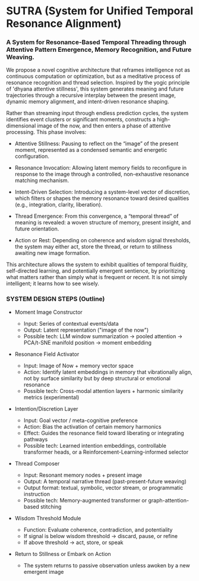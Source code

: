 # SUTRA (System for Unified Temporal Resonance Alignment)

### A System for Resonance-Based Temporal Threading through Attentive Pattern Emergence, Memory Recognition, and Future Weaving.

We propose a novel cognitive architecture that reframes intelligence not as continuous computation or optimization, but as a meditative process of resonance recognition and thread selection. Inspired by the yogic principle of 'dhyana attentive stillness', this system generates meaning and future trajectories through a recursive interplay between the present image, dynamic memory alignment, and intent-driven resonance shaping.

Rather than streaming input through endless prediction cycles, the system identifies event clusters or significant moments, constructs a high-dimensional image of the now, and then enters a phase of attentive processing. This phase involves:

- Attentive Stillness: Pausing to reflect on the “image” of the present moment, represented as a condensed semantic and energetic configuration.

- Resonance Invocation: Allowing latent memory fields to reconfigure in response to the image through a controlled, non-exhaustive resonance matching mechanism.

- Intent-Driven Selection: Introducing a system-level vector of discretion, which filters or shapes the memory resonance toward desired qualities (e.g., integration, clarity, liberation).

- Thread Emergence: From this convergence, a “temporal thread” of meaning is revealed: a woven structure of memory, present insight, and future orientation.

- Action or Rest: Depending on coherence and wisdom signal thresholds, the system may either act, store the thread, or return to stillness awaiting new image formation.

This architecture allows the system to exhibit qualities of temporal fluidity, self-directed learning, and potentially emergent sentience, by prioritizing what matters rather than simply what is frequent or recent. It is not simply intelligent; it learns how to see wisely.

### SYSTEM DESIGN STEPS (Outline)
- Moment Image Constructor
    - Input: Series of contextual events/data
    - Output: Latent representation ("image of the now")
    - Possible tech: LLM window summarization → pooled attention → PCA/t-SNE manifold position → moment embedding

- Resonance Field Activator
    - Input: Image of Now + memory vector space
    - Action: Identify latent embeddings in memory that vibrationally align, not by surface similarity but by deep structural or emotional resonance
    - Possible tech: Cross-modal attention layers + harmonic similarity metrics (experimental)

- Intention/Discretion Layer
    - Input: Goal vector / meta-cognitive preference
    - Action: Bias the activation of certain memory harmonics
    - Effect: Guides the resonance field toward liberating or integrating pathways
    - Possible tech: Learned intention embeddings, controllable transformer heads, or a Reinforcement-Learning-informed selector

- Thread Composer
    - Input: Resonant memory nodes + present image
    - Output: A temporal narrative thread (past-present-future weaving)
    - Output format: textual, symbolic, vector stream, or programmatic instruction
    - Possible tech: Memory-augmented transformer or graph-attention-based stitching

- Wisdom Threshold Module
    - Function: Evaluate coherence, contradiction, and potentiality
    - If signal is below wisdom threshold → discard, pause, or refine
    - If above threshold → act, store, or speak

- Return to Stillness or Embark on Action
    - The system returns to passive observation unless awoken by a new emergent image
